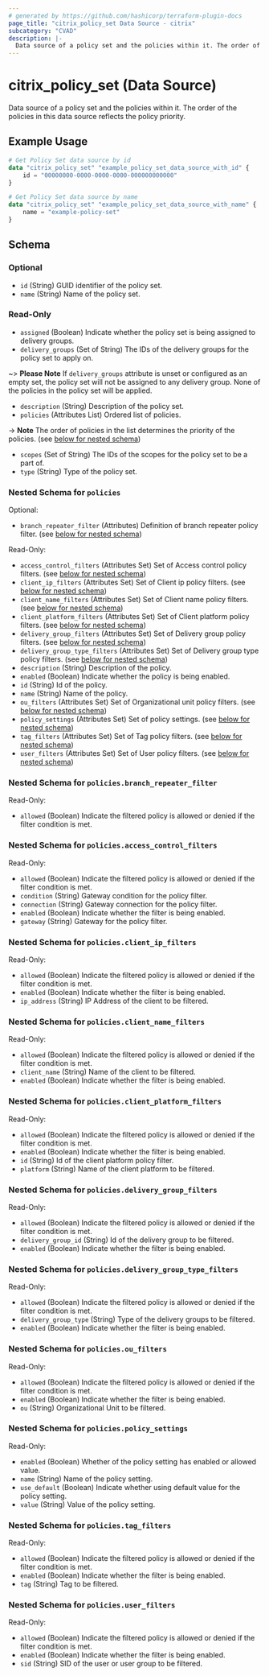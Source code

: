 ```yaml
---
# generated by https://github.com/hashicorp/terraform-plugin-docs
page_title: "citrix_policy_set Data Source - citrix"
subcategory: "CVAD"
description: |-
  Data source of a policy set and the policies within it. The order of the policies in this data source reflects the policy priority.
---
```


# citrix_policy_set (Data Source)

Data source of a policy set and the policies within it. The order of the policies in this data source reflects the policy priority.

## Example Usage

```terraform
# Get Policy Set data source by id
data "citrix_policy_set" "example_policy_set_data_source_with_id" {
    id = "00000000-0000-0000-0000-000000000000"
}

# Get Policy Set data source by name
data "citrix_policy_set" "example_policy_set_data_source_with_name" {
    name = "example-policy-set"
}
```

<!-- schema generated by tfplugindocs -->
## Schema

### Optional

- `id` (String) GUID identifier of the policy set.
- `name` (String) Name of the policy set.

### Read-Only

- `assigned` (Boolean) Indicate whether the policy set is being assigned to delivery groups.
- `delivery_groups` (Set of String) The IDs of the delivery groups for the policy set to apply on.

~> **Please Note** If `delivery_groups` attribute is unset or configured as an empty set, the policy set will not be assigned to any delivery group. None of the policies in the policy set will be applied.
- `description` (String) Description of the policy set.
- `policies` (Attributes List) Ordered list of policies. 

-> **Note** The order of policies in the list determines the priority of the policies. (see [below for nested schema](#nestedatt--policies))
- `scopes` (Set of String) The IDs of the scopes for the policy set to be a part of.
- `type` (String) Type of the policy set.

<a id="nestedatt--policies"></a>
### Nested Schema for `policies`

Optional:

- `branch_repeater_filter` (Attributes) Definition of branch repeater policy filter. (see [below for nested schema](#nestedatt--policies--branch_repeater_filter))

Read-Only:

- `access_control_filters` (Attributes Set) Set of Access control policy filters. (see [below for nested schema](#nestedatt--policies--access_control_filters))
- `client_ip_filters` (Attributes Set) Set of Client ip policy filters. (see [below for nested schema](#nestedatt--policies--client_ip_filters))
- `client_name_filters` (Attributes Set) Set of Client name policy filters. (see [below for nested schema](#nestedatt--policies--client_name_filters))
- `client_platform_filters` (Attributes Set) Set of Client platform policy filters. (see [below for nested schema](#nestedatt--policies--client_platform_filters))
- `delivery_group_filters` (Attributes Set) Set of Delivery group policy filters. (see [below for nested schema](#nestedatt--policies--delivery_group_filters))
- `delivery_group_type_filters` (Attributes Set) Set of Delivery group type policy filters. (see [below for nested schema](#nestedatt--policies--delivery_group_type_filters))
- `description` (String) Description of the policy.
- `enabled` (Boolean) Indicate whether the policy is being enabled.
- `id` (String) Id of the policy.
- `name` (String) Name of the policy.
- `ou_filters` (Attributes Set) Set of Organizational unit policy filters. (see [below for nested schema](#nestedatt--policies--ou_filters))
- `policy_settings` (Attributes Set) Set of policy settings. (see [below for nested schema](#nestedatt--policies--policy_settings))
- `tag_filters` (Attributes Set) Set of Tag policy filters. (see [below for nested schema](#nestedatt--policies--tag_filters))
- `user_filters` (Attributes Set) Set of User policy filters. (see [below for nested schema](#nestedatt--policies--user_filters))

<a id="nestedatt--policies--branch_repeater_filter"></a>
### Nested Schema for `policies.branch_repeater_filter`

Read-Only:

- `allowed` (Boolean) Indicate the filtered policy is allowed or denied if the filter condition is met.


<a id="nestedatt--policies--access_control_filters"></a>
### Nested Schema for `policies.access_control_filters`

Read-Only:

- `allowed` (Boolean) Indicate the filtered policy is allowed or denied if the filter condition is met.
- `condition` (String) Gateway condition for the policy filter.
- `connection` (String) Gateway connection for the policy filter.
- `enabled` (Boolean) Indicate whether the filter is being enabled.
- `gateway` (String) Gateway for the policy filter.


<a id="nestedatt--policies--client_ip_filters"></a>
### Nested Schema for `policies.client_ip_filters`

Read-Only:

- `allowed` (Boolean) Indicate the filtered policy is allowed or denied if the filter condition is met.
- `enabled` (Boolean) Indicate whether the filter is being enabled.
- `ip_address` (String) IP Address of the client to be filtered.


<a id="nestedatt--policies--client_name_filters"></a>
### Nested Schema for `policies.client_name_filters`

Read-Only:

- `allowed` (Boolean) Indicate the filtered policy is allowed or denied if the filter condition is met.
- `client_name` (String) Name of the client to be filtered.
- `enabled` (Boolean) Indicate whether the filter is being enabled.


<a id="nestedatt--policies--client_platform_filters"></a>
### Nested Schema for `policies.client_platform_filters`

Read-Only:

- `allowed` (Boolean) Indicate the filtered policy is allowed or denied if the filter condition is met.
- `enabled` (Boolean) Indicate whether the filter is being enabled.
- `id` (String) Id of the client platform policy filter.
- `platform` (String) Name of the client platform to be filtered.


<a id="nestedatt--policies--delivery_group_filters"></a>
### Nested Schema for `policies.delivery_group_filters`

Read-Only:

- `allowed` (Boolean) Indicate the filtered policy is allowed or denied if the filter condition is met.
- `delivery_group_id` (String) Id of the delivery group to be filtered.
- `enabled` (Boolean) Indicate whether the filter is being enabled.


<a id="nestedatt--policies--delivery_group_type_filters"></a>
### Nested Schema for `policies.delivery_group_type_filters`

Read-Only:

- `allowed` (Boolean) Indicate the filtered policy is allowed or denied if the filter condition is met.
- `delivery_group_type` (String) Type of the delivery groups to be filtered.
- `enabled` (Boolean) Indicate whether the filter is being enabled.


<a id="nestedatt--policies--ou_filters"></a>
### Nested Schema for `policies.ou_filters`

Read-Only:

- `allowed` (Boolean) Indicate the filtered policy is allowed or denied if the filter condition is met.
- `enabled` (Boolean) Indicate whether the filter is being enabled.
- `ou` (String) Organizational Unit to be filtered.


<a id="nestedatt--policies--policy_settings"></a>
### Nested Schema for `policies.policy_settings`

Read-Only:

- `enabled` (Boolean) Whether of the policy setting has enabled or allowed value.
- `name` (String) Name of the policy setting.
- `use_default` (Boolean) Indicate whether using default value for the policy setting.
- `value` (String) Value of the policy setting.


<a id="nestedatt--policies--tag_filters"></a>
### Nested Schema for `policies.tag_filters`

Read-Only:

- `allowed` (Boolean) Indicate the filtered policy is allowed or denied if the filter condition is met.
- `enabled` (Boolean) Indicate whether the filter is being enabled.
- `tag` (String) Tag to be filtered.


<a id="nestedatt--policies--user_filters"></a>
### Nested Schema for `policies.user_filters`

Read-Only:

- `allowed` (Boolean) Indicate the filtered policy is allowed or denied if the filter condition is met.
- `enabled` (Boolean) Indicate whether the filter is being enabled.
- `sid` (String) SID of the user or user group to be filtered.